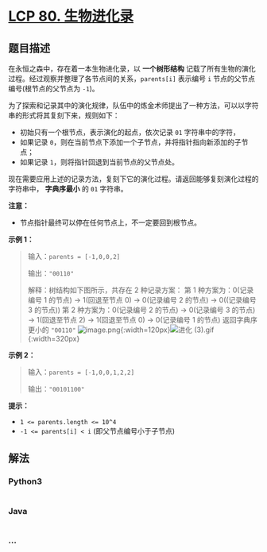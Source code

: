 # [LCP 80. 生物进化录](https://leetcode.cn/problems/qoQAMX)

## 题目描述

<!-- 这里写题目描述 -->

在永恒之森中，存在着一本生物进化录，以 **一个树形结构** 记载了所有生物的演化过程。经过观察并整理了各节点间的关系，`parents[i]` 表示编号 `i` 节点的父节点编号(根节点的父节点为 `-1`)。

为了探索和记录其中的演化规律，队伍中的炼金术师提出了一种方法，可以以字符串的形式将其复刻下来，规则如下：

-   初始只有一个根节点，表示演化的起点，依次记录 `01` 字符串中的字符，
-   如果记录 `0`，则在当前节点下添加一个子节点，并将指针指向新添加的子节点；
-   如果记录 `1`，则将指针回退到当前节点的父节点处。

现在需要应用上述的记录方法，复刻下它的演化过程。请返回能够复刻演化过程的字符串中， **字典序最小** 的 `01` 字符串。

**注意：**

-   节点指针最终可以停在任何节点上，不一定要回到根节点。

**示例 1：**

> 输入：`parents = [-1,0,0,2]`
>
> 输出：`"00110"`
>
> 解释：树结构如下图所示，共存在 2 种记录方案：
> 第 1 种方案为：0(记录编号 1 的节点) -> 1(回退至节点 0) -> 0(记录编号 2 的节点) -> 0((记录编号 3 的节点))
> 第 2 种方案为：0(记录编号 2 的节点) -> 0(记录编号 3 的节点) -> 1(回退至节点 2) -> 1(回退至节点 0) -> 0(记录编号 1 的节点)
> 返回字典序更小的 `"00110"`
> ![image.png](https://fastly.jsdelivr.net/gh/doocs/leetcode@main/lcp/LCP%2080.%20%E7%94%9F%E7%89%A9%E8%BF%9B%E5%8C%96%E5%BD%95/images/1682319485-cRVudI-image.png){:width=120px}![进化 (3).gif](<https://fastly.jsdelivr.net/gh/doocs/leetcode@main/lcp/LCP%2080.%20%E7%94%9F%E7%89%A9%E8%BF%9B%E5%8C%96%E5%BD%95/images/1682412701-waHdnm-%E8%BF%9B%E5%8C%96%20(3).gif>){:width=320px}

**示例 2：**

> 输入：`parents = [-1,0,0,1,2,2]`
>
> 输出：`"00101100"`

**提示：**

-   `1 <= parents.length <= 10^4`
-   `-1 <= parents[i] < i` (即父节点编号小于子节点)

## 解法

<!-- 这里可写通用的实现逻辑 -->

<!-- tabs:start -->

### **Python3**

<!-- 这里可写当前语言的特殊实现逻辑 -->

```python

```

### **Java**

<!-- 这里可写当前语言的特殊实现逻辑 -->

```java

```

### **...**

```

```

<!-- tabs:end -->
